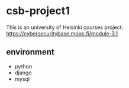 # csb-project1
This is an university of Helsinki courses project: https://cybersecuritybase.mooc.fi/module-3.1

## environment
- python
- django
- mysql
